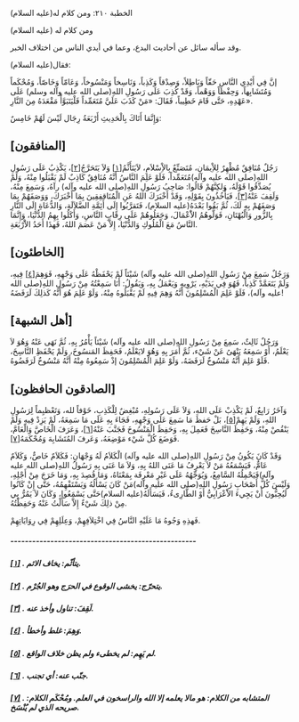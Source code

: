   الخطبة  ٢١٠: ومن كلام له(عليه السلام)	

ومن كلام له (عليه السلام)

وقد سأله سائل عن أحاديث البدع، وعما في أيدي الناس من اختلاف الخبر.

فقال(عليه السلام):

إنَّ فِي أَيْدِي النَّاسِ حَقّاً وَبَاطِلاً، وَصِدْقاً  وَكَذِباً، وَنَاسِخاً وَمَنْسُوخاً، وَعَامّاً وَخَاصّاً، وَمُحْكَماً  وَمُتَشَابِهاً، وَحِفْظاً وَوَهْماً، وَقَدْ كُذِبَ عَلَى رَسُولِ  اللهِ(صلى الله عليه وآله وسلم) عَلَى عَهْدِهِ، حَتَّى قَامَ خَطِيباً،  فَقَالَ: «مَنْ كَذَبَ عَلَيَّ مُتَعَمِّداً فَلْيَتَبَوَّأْ مَقْعَدَهُ  مِنَ النَّارِ».

وَإِنَّمَا أَتَاكَ بِالْحَدِيثِ أَرْبَعَةُ رِجَال لَيْسَ لَهُمْ خَامِسٌ:

## [المنافقون]

رَجُلٌ مُنَافِقٌ مُظْهِرٌ لِلاِْيمَانِ، مُتَصَنِّعٌ بِالاِْسْلاَمِ، لاَيَتَأَثَّمُ[[١\]](https://arabic.balaghah.net/node/718#_ftn1) وَلاَ يَتَحَرَّجُ[[٢\]](https://arabic.balaghah.net/node/718#_ftn2)، يَكْذِبُ عَلَى رَسُولِ اللهِ(صلى الله عليه وآله)مُتَعَمِّداً، فَلَوْ  عَلِمَ النَّاسُ أَنَّهُ مُنَافِقٌ كَاذِبٌ لَمْ يَقْبَلُوا مِنْهُ، وَلَمْ يُصَدِّقُوا قَوْلَهُ، وَلكِنَّهُمْ قَالُوا: صَاحِبُ رَسُولِ اللهِ(صلى  الله عليه وآله) رآهُ، وَسَمِعَ مِنْهُ، وَلَقِفَ عَنْهُ[[٣\]](https://arabic.balaghah.net/node/718#_ftn3)، فَيَأْخُذُونَ بِقَوْلِهِ، وَقَدْ أَخْبَرَكَ اللهُ عَنِ الْمُنَاقفِقِينَ بِمَا أَخْبَرَكَ، وَوَصَفَهُمْ بِمَا وَصَفَهُمْ بِهِ لَكَ، ثُمَّ بَقُوا بَعْدَهُ(عليه السلام)، فَتَقرَّبُوا إِلَى أَئِمَّةِ الضَّلاَلَةِ،  وَالدُّعَاةِ إِلَى النَّارِ بِالزُّورِ وَالْبُهْتَانِ، فَوَلَّوهُمُ  الاَْعْمَالَ، وَجَعَلُوهُمْ عَلَى رِقَابِ النَّاسِ، وَأَكَلُوا بِهِمُ  الدُّنْيَا، وَإِنَّمَا النَّاسُ مَعَ الْمُلُوكِ وَالدُّنْيَا، إِلاَّ  مَنْ عَصَمَ اللهُ، فَهذَا أَحَدُ الاَْرْبَعَةِ.

## [الخاطئون]

وَرَجُلٌ سَمِعَ مِنْ رَسُولِ اللهِ(صلى الله عليه وآله) شَيْئاً لَمْ يَحْفَظْهُ عَلَى وَجْهِهِ، فَوَهِمَ[[٤\]](https://arabic.balaghah.net/node/718#_ftn4) فِيهِ، وَلَمْ يَتَعَمَّدْ كَذِباً، فَهُوَ فِي يَدَيْهِ، يَرْوِيهِ  وَيَعْمَلُ بِهِ، وَيَقُولُ: أَنَا سَمِعْتُهُ مِنْ رَسُولِ اللهِ(صلى الله عليه وآله)، فَلَوْ عَلِمَ الْمُسْلِمُونَ أَنَّهُ وَهِمَ فِيهِ لَمْ  يَقْبَلُوهُ مِنْهُ، وَلَوْ عَلِمَ هُوَ أَنَّهُ كَذلِكَ لَرَفَضَهُ!

## [أهل الشبهة]

وَرَجُلٌ ثَالِثٌ، سَمِعَ مِنْ رَسُولِ اللهِ(صلى الله عليه  وآله) شَيْئاً يَأْمُرُ بِهِ، ثُمَّ نَهَى عَنْهُ وَهُوَ لاَ يَعْلَمُ،  أَوْ سَمِعَهُ يَنْهَىُ عَنْ شَيْء، ثُمَّ أَمَرَ بِهِ وَهُوَ لايَعْلَمُ،  فَحَفِظَ المَنسُوخَ، وَلَمْ يَحْفَظِ النَّاسِخَ، فَلَوْ عَلِمَ أَنَّهُ  مَنْسُوخٌ لَرَفَضَهُ، وَلَوْ عَلِمَ الْمُسْلِمُونَ إذْ سَمِعُوهُ مِنْهُ  أَنَّهُ مَنْسُوخٌ لَرَفَضُوهُ.

## [الصادقون الحافظون]

وَآخَرُ رَابِعٌ، لَمْ يَكْذِبْ عَلَى اللهِ، وَلاَ عَلَى  رَسُولِهِ، مُبْغِضٌ لِلْكَذِبِ، خَوْفاً لله، وَتَعْظيِماً لِرَسُولِ  اللهِ، وَلَمْ يَهِمْ[[٥\]](https://arabic.balaghah.net/node/718#_ftn5)، بَلْ حَفظَ مَا سَمِعَ عَلَى وَجْهِهِ، فَجَاءَ بِهِ عَلَى مَا سَمِعَهُ،  لَمْ يَزِدْ فِيهِ وَلَمْ يَنْقُصْ مِنْهُ، وَحَفِظَ النَّاسِخَ فَعَمِلَ  بِهِ، وَحَفِظَ الْمَنْسُوخَ فَجَنَّبَ عَنْهُ[[٦\]](https://arabic.balaghah.net/node/718#_ftn6)، وَعَرَفَ الْخَاصَّ وَالْعَامَّ، فَوَضَعَ كُلَّ شَيْء مَوْضِعَهُ، وَعَرفَ المُتَشَابِهَ وَمُحْكَمَهُ[[٧\]](https://arabic.balaghah.net/node/718#_ftn7).

وَقَدْ كَانَ يَكُونُ مِنْ رَسُولِ اللهِ(صلى الله عليه وآله) الْكَلاَمُ لَهُ وَجْهَانِ: فَكَلاَمٌ خَاصٌّ، وَكَلاَمٌ عَامٌّ،  فَيَسْمَعُهُ مَنْ لاَ يَعْرِفُ مَا عَنَى اللهُ بِهِ، وَلاَ مَا عَنَى  بِهِ رَسُولُ اللهِ(صلى الله عليه وآله)فَيَحْمِلُهُ السَّامِعُ،  وَيُوَجِّهُهُ عَلَى غَيْرِ مَعْرِفَة بِمَعْنَاهُ، وَمَا قُصِدَ بِهِ،  وَمَا خَرَجَ مِنْ أَجْلِهِ، وَلَيْسَ كُلُّ أَصْحَابِ رَسُولِ اللهِ(صلى  الله عليه وآله)مَنْ كَانَ يَسْأَلُهُ وَيَسْتَفْهِمُهُ، حَتَّى إِنْ  كَانُوا لَيُحِبُّونَ أَنْ يَجِيءَ الاَْعْرَابِيُّ أَوْ الطَّارِىءُ،  فَيَسَأَلَهُ(عليه السلام)حَتَّى يَسْمَعُوا، وَكَانَ لاَ يَمُرُّ بِي مِنْ ذلِكَ شَيْءٌ إِلاَّ سَأَلْتُ عَنْهُ وَحَفِظْتُهُ.

فَهذِهِ وَجُوهُ مَا عَلَيْهِ النَّاسُ فِي اخْتِلاَفِهِمْ، وَعِلَلِهِمْ فِي رِوَايَاتِهِمْ.

##### ---------------------------------------------------

##### [[١\]](https://arabic.balaghah.net/node/718#_ftnref1) . يتأثّم: يخاف الاثم.

##### [[٢\]](https://arabic.balaghah.net/node/718#_ftnref2) . يتحرّج: يخشى الوقوع في الحرَج وهو الجُرْم.

##### [[٣\]](https://arabic.balaghah.net/node/718#_ftnref3) . لَقِفَ: تناول وأخذ عنه.

##### [[٤\]](https://arabic.balaghah.net/node/718#_ftnref4) . وَهِمَ: غلط وأخطأ.

##### [[٥\]](https://arabic.balaghah.net/node/718#_ftnref5) . لم يَهِم: لم يخطىء ولم يظن خلاف الواقع.

##### [[٦\]](https://arabic.balaghah.net/node/718#_ftnref6) . جنّب عنه: أي تجنب.

##### [[٧\]](https://arabic.balaghah.net/node/718#_ftnref7) . المتشابه من الكلام: هو مالا يعلمه إلا الله والراسخون في العلم. ومُحْكَم الكلام: صريحه الذي لم يُنْسَخ. 
